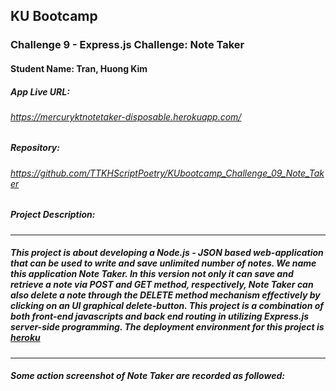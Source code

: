 ## KU Bootcamp  
### Challenge 9 - Express.js Challenge: Note Taker
#### Student Name: Tran, Huong Kim

##### App Live URL: 
###### https://mercuryktnotetaker-disposable.herokuapp.com/

##### Repository:   
###### https://github.com/TTKHScriptPoetry/KUbootcamp_Challenge_09_Note_Taker
 
##### Project Description: 
-----------------------------------------------------------------------------------------------------------
##### This project is about developing a Node.js - JSON based web-application that can be used to write and save unlimited number of notes. We name this application Note Taker. In this version not only it can save and retrieve a note via POST and GET method, respectively, Note Taker can also delete a note through the DELETE method mechanism effectively by clicking on an UI graphical delete-button. This project is a combination of both front-end javascripts and back end routing in utilizing **Express.js** server-side programming. The deployment environment for this project is [heroku](https://heroku.com)
-----------------------------------------------------------------------------------------------------------
##### Some action screenshot of Note Taker are recorded as followed: 

